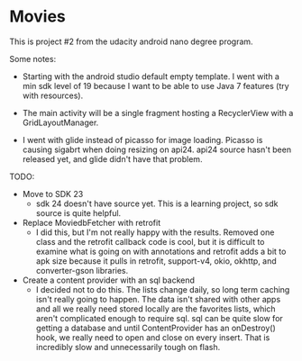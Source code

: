 # Movies

This is project #2 from the udacity android nano degree program. 

Some notes: 

* Starting with the android studio default empty template. I went with a min sdk level of 
19 because I want to be able to use Java 7 features (try with resources). 

* The main activity will be a single fragment hosting a RecyclerView with a GridLayoutManager. 

* I went with glide instead of picasso for image loading. Picasso is causing sigabrt
 when doing resizing on api24. api24 source hasn't been released yet, and glide didn't
 have  that problem.


TODO:

* Move to SDK 23
    - sdk 24 doesn't have source yet. This is a learning project,
    so sdk source is quite helpful.
* Replace MoviedbFetcher with retrofit
    -  I did this, but I'm not really happy with the results. Removed one class and the
    retrofit callback code is cool, but it is difficult to examine what is going on with
    annotations and retrofit adds a bit to apk size because it pulls in retrofit,
    support-v4, okio, okhttp, and converter-gson libraries.
* Create a content provider with an sql backend
    - I decided not to do this. The lists change daily, so long term caching isn't really
    going to happen. The data isn't shared with other apps and all we really need stored
    locally are the favorites lists, which aren't complicated enough to require sql. sql
    can be quite slow for getting a database and until ContentProvider has an onDestroy()
    hook, we really need to open and close on every insert. That is incredibly slow and
    unnecessarily tough on flash.
